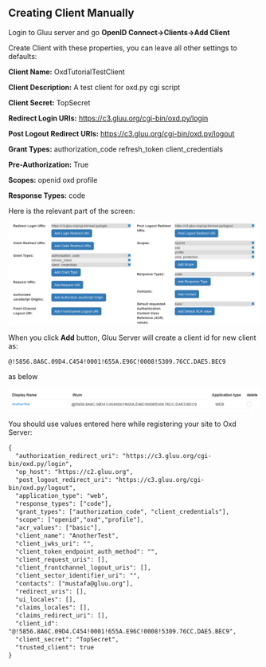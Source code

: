 Creating Client Manually
------------------------

Login to Gluu server and go **OpenID Connect->Clients->Add Client**

Create Client with these properties, you can leave all other settings to defaults:

**Client Name:** OxdTutorialTestClient

**Client Description:** A test client for oxd.py cgi script

**Client Secret:** TopSecret

**Redirect Login URIs:** https://c3.gluu.org/cgi-bin/oxd.py/login

**Post Logout Redirect URIs:** https://c3.gluu.org/cgi-bin/oxd.py/logout 

**Grant Types:** authorization_code refresh_token client_credentials

**Pre-Authorization:** True

**Scopes:** openid oxd profile

**Response Types:** code

Here is the relevant part of the screen:

![login link](figcl1.png)


When you click **Add** button, Gluu Server will create a client id for new client as:

```
@!5856.8A6C.09D4.C454!0001!655A.E96C!0008!5309.76CC.DAE5.BEC9
```
as below

![login link](figcl2.png)

You should use values entered here while registering your site to Oxd Server:

```
{
  "authorization_redirect_uri": "https://c3.gluu.org/cgi-bin/oxd.py/login",
  "op_host": "https://c2.gluu.org",
  "post_logout_redirect_uri": "https://c3.gluu.org/cgi-bin/oxd.py/logout",
  "application_type": "web",
  "response_types": ["code"],
  "grant_types": ["authorization_code", "client_credentials"],
  "scope": ["openid","oxd","profile"],
  "acr_values": ["basic"],
  "client_name": "AnotherTest",
  "client_jwks_uri": "",
  "client_token_endpoint_auth_method": "",
  "client_request_uris": [],
  "client_frontchannel_logout_uris": [],
  "client_sector_identifier_uri": "",
  "contacts": ["mustafa@gluu.org"],
  "redirect_uris": [],
  "ui_locales": [],
  "claims_locales": [],
  "claims_redirect_uri": [],
  "client_id": "@!5856.8A6C.09D4.C454!0001!655A.E96C!0008!5309.76CC.DAE5.BEC9",
  "client_secret": "TopSecret",
  "trusted_client": true
}
```
